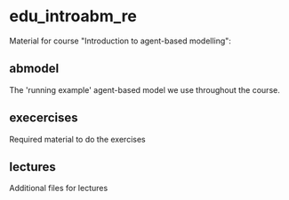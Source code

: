 # edu_introabm_re
Material for course "Introduction to agent-based modelling":

## abmodel
The 'running example' agent-based model we use throughout the course.

## execercises
Required material to do the exercises

## lectures
Additional files for lectures
